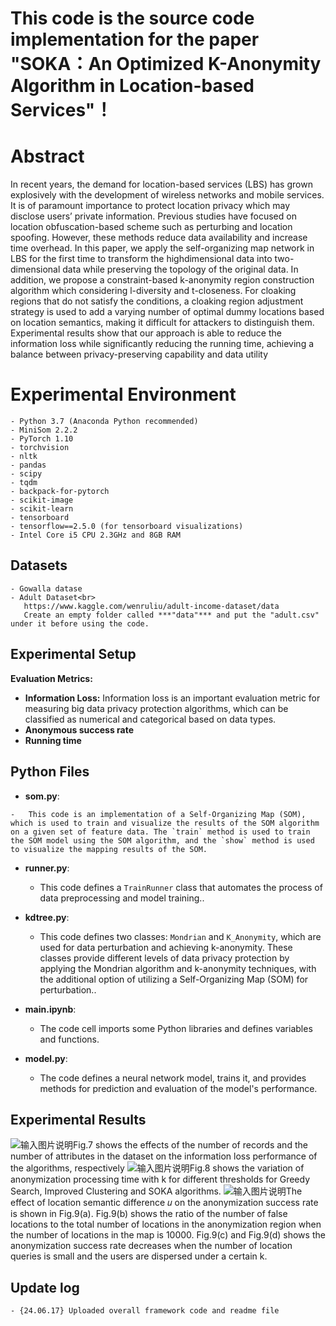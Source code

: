 ﻿# This code is the source code implementation for the paper "SOKA：An Optimized K-Anonymity Algorithm in Location-based Services"！
# Abstract

In recent years, the demand for location-based services (LBS) has grown explosively with the development of wireless networks and mobile services. It is of paramount importance to protect location privacy which may disclose users’ private information. Previous studies have focused on location obfuscation-based scheme such as perturbing and location spoofing. However, these methods reduce data availability and increase time overhead. In this paper, we apply the self-organizing map network in LBS for the first time to transform the highdimensional data into two-dimensional data while preserving the topology of the original data. In addition, we propose a constraint-based k-anonymity region construction algorithm which considering l-diversity and t-closeness. For cloaking regions that do not satisfy the conditions, a cloaking region adjustment strategy is used to add a varying number of optimal dummy locations based
on location semantics, making it difficult for attackers to distinguish them. Experimental results show that our approach is able to reduce the information loss while significantly reducing the running time, achieving a balance between privacy-preserving capability and data utility

# Experimental Environment

```
- Python 3.7 (Anaconda Python recommended)
- MiniSom 2.2.2
- PyTorch 1.10
- torchvision
- nltk
- pandas
- scipy
- tqdm
- backpack-for-pytorch
- scikit-image
- scikit-learn
- tensorboard
- tensorflow==2.5.0 (for tensorboard visualizations)
- Intel Core i5 CPU 2.3GHz and 8GB RAM 
```

## Datasets

```
- Gowalla datase
- Adult Dataset<br>
   https://www.kaggle.com/wenruliu/adult-income-dataset/data
   Create an empty folder called ***"data"*** and put the "adult.csv" under it before using the code.
```

## Experimental Setup

 **Evaluation Metrics:**
 -   **Information Loss:** Information loss is an important evaluation metric for measuring big data privacy protection algorithms, which can be classified as numerical and categorical based on data types.
 -  **Anonymous success rate**
 -  **Running time**
## Python Files
 -   **som.py**:
    
    -   This code is an implementation of a Self-Organizing Map (SOM), which is used to train and visualize the results of the SOM algorithm on a given set of feature data. The `train` method is used to train the SOM model using the SOM algorithm, and the `show` method is used to visualize the mapping results of the SOM.
-   **runner.py**:
    
    -   This code defines a `TrainRunner` class that automates the process of data preprocessing and model training..
-   **kdtree.py**:
    
    -   This code defines two classes: `Mondrian` and `K_Anonymity`, which are used for data perturbation and achieving k-anonymity. These classes provide different levels of data privacy protection by applying the Mondrian algorithm and k-anonymity techniques, with the additional option of utilizing a Self-Organizing Map (SOM) for perturbation..
-   **main.ipynb**:
    
    -   The code cell imports some Python libraries and defines variables and functions.
-   **model.py**:
    
    -   The code defines a neural network model, trains it, and provides methods for prediction and evaluation of the model's performance.

## Experimental Results
![输入图片说明](/imgs/2024-06-17/6sDvcRezMspRJn8q.png)Fig.7 shows the effects of the number of records and the number of attributes in the dataset on the information loss performance of the algorithms, respectively
![输入图片说明](/imgs/2024-06-17/IxE9J7UsfhqEzja2.png)Fig.8 shows the variation of anonymization processing time with k for different thresholds for Greedy Search, Improved Clustering and SOKA algorithms.
![输入图片说明](/imgs/2024-06-17/AwJtiI3CZU3zEPKv.png)The effect of location semantic difference 𝑢 on the anonymization success rate is shown in Fig.9(a).
Fig.9(b) shows the ratio of the number of false locations to the total number of locations in the anonymization region when the number of locations in the map is 10000.
Fig.9(c) and Fig.9(d) shows the anonymization success rate decreases when the number of location queries is small and the users are dispersed under a certain k. 


## Update log

```
- {24.06.17} Uploaded overall framework code and readme file
```



